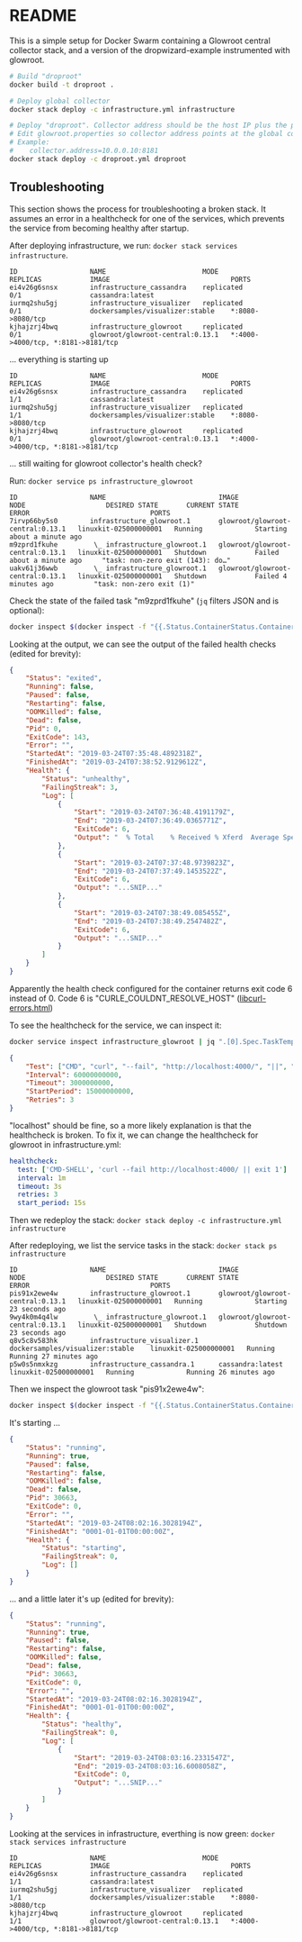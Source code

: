 # README

This is a simple setup for Docker Swarm containing a Glowroot central collector stack, and a version of the dropwizard-example instrumented with glowroot.

```bash
# Build "droproot"
docker build -t droproot .

# Deploy global collector
docker stack deploy -c infrastructure.yml infrastructure

# Deploy "droproot". Collector address should be the host IP plus the port the global collector listens for gRPC on (8181)
# Edit glowroot.properties so collector address points at the global collector, i.e. specify the host machine ip and port. 
# Example: 
#    collector.address=10.0.0.10:8181
docker stack deploy -c droproot.yml droproot
```

## Troubleshooting

This section shows the process for troubleshooting a broken stack. It assumes an error in a healthcheck for one of the services,
which prevents the service from becoming healthy after startup.

After deploying infrastructure, we run: `docker stack services infrastructure`.

```text
ID                  NAME                        MODE                REPLICAS            IMAGE                              PORTS
ei4v26g6snsx        infrastructure_cassandra    replicated          0/1                 cassandra:latest
iurmq2shu5gj        infrastructure_visualizer   replicated          0/1                 dockersamples/visualizer:stable    *:8080->8080/tcp
kjhajzrj4bwq        infrastructure_glowroot     replicated          0/1                 glowroot/glowroot-central:0.13.1   *:4000->4000/tcp, *:8181->8181/tcp
```

... everything is starting up

```text
ID                  NAME                        MODE                REPLICAS            IMAGE                              PORTS
ei4v26g6snsx        infrastructure_cassandra    replicated          1/1                 cassandra:latest
iurmq2shu5gj        infrastructure_visualizer   replicated          1/1                 dockersamples/visualizer:stable    *:8080->8080/tcp
kjhajzrj4bwq        infrastructure_glowroot     replicated          0/1                 glowroot/glowroot-central:0.13.1   *:4000->4000/tcp, *:8181->8181/tcp
```

... still waiting for glowroot collector's health check?

Run: `docker service ps infrastructure_glowroot`

```text
ID                  NAME                            IMAGE                              NODE                    DESIRED STATE       CURRENT STATE                 ERROR                              PORTS
7irvp66by5s0        infrastructure_glowroot.1       glowroot/glowroot-central:0.13.1   linuxkit-025000000001   Running             Starting about a minute ago
m9zprd1fkuhe         \_ infrastructure_glowroot.1   glowroot/glowroot-central:0.13.1   linuxkit-025000000001   Shutdown            Failed about a minute ago     "task: non-zero exit (143): do…"
uakv61j36wwb         \_ infrastructure_glowroot.1   glowroot/glowroot-central:0.13.1   linuxkit-025000000001   Shutdown            Failed 4 minutes ago          "task: non-zero exit (1)"
```

Check the state of the failed task "m9zprd1fkuhe" (`jq` filters JSON and is optional):

```bash
docker inspect $(docker inspect -f "{{.Status.ContainerStatus.ContainerID}}" m9zprd1fkuhe) | jq ".[0].State"
```

Looking at the output, we can see the output of the failed health checks (edited for brevity):

```json
{
	"Status": "exited",
	"Running": false,
	"Paused": false,
	"Restarting": false,
	"OOMKilled": false,
	"Dead": false,
	"Pid": 0,
	"ExitCode": 143,
	"Error": "",
	"StartedAt": "2019-03-24T07:35:48.4892318Z",
	"FinishedAt": "2019-03-24T07:38:52.9129612Z",
	"Health": {
		"Status": "unhealthy",
		"FailingStreak": 3,
		"Log": [
			{
				"Start": "2019-03-24T07:36:48.4191179Z",
				"End": "2019-03-24T07:36:49.0365771Z",
				"ExitCode": 6,
				"Output": "  % Total    % Received % Xferd  Average Speed   Time    Time     Time  Current\n                                 Dload  Upload   Total   Spent    Left  Speed\n\r  0     0    0     0    0     0      0      0 --:--:-- --:--:-- --:--:--     0\r100 18454  100 18454    0     0  56841      0 --:--:-- --:--:-- --:--:-- 56956\n<!doctype html>\n\n<html lang=\"en\">\n<head>\n  <meta charset=\"utf-8\">\n  <title>Glowroot</title>\n  <meta name=\"viewport\" content=\"width=device-width,initial-scale=1\">\n\n  \n  <base href=\"/\"><script>var layout={\"central\":true,\"offlineViewer\":false,\"glowrootVersion\":\"0.13.1, built 2019-02-21 01:43:09 +0000\",\"loginEnabled\":false,\"rollupConfigs\":[{\"intervalMillis\":60000,\"viewThresholdMillis\":900000},{\"intervalMillis\":300000,\"viewThresholdMillis\":3600000},{\"intervalMillis\":1800000,\"viewThresholdMillis\":28800000},{\"intervalMillis\":14400000,\"viewThresholdMillis\":259200000}],\"rollupExpirationMillis\":[172800000,1209600000,7776000000,31536000000],\"queryAndServiceCallRollupExpirationMillis\":[172800000,604800000,2592000000,2592000000],\"profileRollupExpirationMillis\":[172800000,604800000,2592000000,2592000000],\"gaugeCollectionIntervalMillis\":5000,\"showNavbarTransaction\":true,\"showNavbarError\":true,\"showNavbarJvm\":true,\"showNavbarSyntheticMonitor\":true,\"showNavbarIncident\":true,\"showNavbarReport\":true,\"showNavbarConfig\":true,\"adminView\":true,\"adminEdit\":true,\"loggedIn\":false,\"ldap\":false,\"redirectToLogin\":false,\"defaultTimeZoneId\":\"Etc/UTC\",\"timeZoneIds\":[\"Africa/Abidjan\",\"Africa/Accra\",\"Africa/Addis_Ababa\",\"Africa/Algiers\",\"Africa/Asmara\",\"Africa/Asmera\",\"Africa/Bamako\",\"Africa/Bangui\",\"Africa/Banjul\",\"Africa/Bissau\",\"Africa/Blantyre\",\"Africa/Brazzaville\",\"Africa/Bujumbura\",\"Africa/Cairo\",\"Africa/Casablanca\",\"Africa/Ceuta\",\"Africa/Conakry\",\"Africa/Dakar\",\"Africa/Dar_es_Salaam\",\"Africa/Djibouti\",\"Africa/Douala\",\"Africa/El_Aaiun\",\"Africa/Freetown\",\"Africa/Gaborone\",\"Africa/Harare\",\"Africa/Johannesburg\",\"Africa/Juba\",\"Africa/Kampala\",\"Africa/Khartoum\",\"Africa/Kigali\",\"Africa/Kinshasa\",\"Africa/Lagos\",\"Africa/Libreville\",\"Africa/Lome\",\"Africa/Luanda\",\"Africa/Lubumbashi\",\"Africa/Lusaka\",\"Africa/Malabo\",\"Africa/Maputo\",\"Africa/Maseru\",\"Africa/Mbabane\",\"Africa/Mogadishu\",\"Africa/Monrovia\",\"Africa/Nairobi\",\"Africa/Ndjamena\",\"Africa/Niamey\",\"Africa/Nouakchott\",\"Africa/Ouagadougou\",\"Africa/Porto-Novo\",\"Africa/Sao_Tome\",\"Africa/Timbuktu\",\"Africa/Tripoli\",\"Africa/Tunis\",\"Africa/Windhoek\",\"America/Adak\",\"America/Anchorage\",\"America/Anguilla\",\"America/Antigua\",\"America/Araguaina\",\"America/Argentina/Buenos_Aires\",\"America/Argentina/Catamarca\",\"America/Argentina/ComodRivadavia\",\"America/Argentina/Cordoba\",\"America/Argentina/Jujuy\",\"America/Argentina/La_Rioja\",\"America/Argentina/Mendoza\",\"America/Argentina/Rio_Gallegos\",\"America/Argentina/Salta\",\"America/Argentina/San_Juan\",\"America/Argentina/San_Luis\",\"America/Argentina/Tucuman\",\"America/Argentina/Ushuaia\",\"America/Aruba\",\"America/Asuncion\",\"America/Atikokan\",\"America/Atka\",\"America/Bahia\",\"America/Bahia_Banderas\",\"America/Barbados\",\"America/Belem\",\"America/Belize\",\"America/Blanc-Sablon\",\"America/Boa_Vista\",\"America/Bogota\",\"America/Boise\",\"America/Buenos_Aires\",\"America/Cambridge_Bay\",\"America/Campo_Grande\",\"America/Cancun\",\"America/Caracas\",\"America/Catamarca\",\"America/Cayenne\",\"America/Cayman\",\"America/Chicago\",\"America/Chihuahua\",\"America/Coral_Harbour\",\"America/Cordoba\",\"America/Costa_Rica\",\"America/Creston\",\"America/Cuiaba\",\"America/Curacao\",\"America/Danmarkshavn\",\"America/Dawson\",\"America/Dawson_Creek\",\"America/Denver\",\"America/Detroit\",\"America/Dominica\",\"America/Edmonton\",\"America/Eirunepe\",\"America/El_Salvador\",\"America/Ensenada\",\"America/Fort_Nelson\",\"America/Fort_Wayne\",\"America/Fortaleza\",\"America/Glace_Bay\",\"America/Godthab\",\"America/Goose_Bay\",\"America/Grand_Turk\",\"America/Grenada\",\"America/Guadeloupe\",\"America/Guatemala\",\"America/Guayaquil\",\"America/Guyana\",\"America/Halifax\",\"America/Havana\",\"America/Hermosillo\",\"America/Indiana/Indianapolis\",\"America/Indiana/Knox\",\"America/Indiana/Marengo\",\"America/Indiana/Petersburg\",\"America/Indiana/Tell_City\",\"America/Indiana/Vevay\",\"America/I..."
			},
			{
				"Start": "2019-03-24T07:37:48.9739823Z",
				"End": "2019-03-24T07:37:49.1453522Z",
				"ExitCode": 6,
				"Output": "...SNIP..."
			},
			{
				"Start": "2019-03-24T07:38:49.085455Z",
				"End": "2019-03-24T07:38:49.2547482Z",
				"ExitCode": 6,
				"Output": "...SNIP..."
			}
		]
	}
}
```

Apparently the health check configured for the container returns exit code 6 instead of 0.
Code 6 is "CURLE_COULDNT_RESOLVE_HOST" ([libcurl-errors.html](https://curl.haxx.se/libcurl/c/libcurl-errors.html))

To see the healthcheck for the service, we can inspect it:

```bash
docker service inspect infrastructure_glowroot | jq ".[0].Spec.TaskTemplate.ContainerSpec.Healthcheck"
```

```json
{
	"Test": ["CMD", "curl", "--fail", "http://localhost:4000/", "||", "exit 1"],
	"Interval": 60000000000,
	"Timeout": 3000000000,
	"StartPeriod": 15000000000,
	"Retries": 3
}
```

"localhost" should be fine, so a more likely explanation is that the healthcheck is broken.
To fix it, we can change the healthcheck for glowroot in infrastructure.yml:

```yaml
healthcheck:
  test: ['CMD-SHELL', 'curl --fail http://localhost:4000/ || exit 1']
  interval: 1m
  timeout: 3s
  retries: 3
  start_period: 15s
```

Then we redeploy the stack: `docker stack deploy -c infrastructure.yml infrastructure`

After redeploying, we list the service tasks in the stack: `docker stack ps infrastructure`

```text
ID                  NAME                            IMAGE                              NODE                    DESIRED STATE       CURRENT STATE               ERROR                              PORTS
pis91x2ewe4w        infrastructure_glowroot.1       glowroot/glowroot-central:0.13.1   linuxkit-025000000001   Running             Starting 23 seconds ago
9wy4k0m4q4lw         \_ infrastructure_glowroot.1   glowroot/glowroot-central:0.13.1   linuxkit-025000000001   Shutdown            Shutdown 23 seconds ago
q8v5c8v583hk        infrastructure_visualizer.1     dockersamples/visualizer:stable    linuxkit-025000000001   Running             Running 27 minutes ago
p5w0s5nmxkzg        infrastructure_cassandra.1      cassandra:latest                   linuxkit-025000000001   Running             Running 26 minutes ago
```

Then we inspect the glowroot task "pis91x2ewe4w":

```bash
docker inspect $(docker inspect -f "{{.Status.ContainerStatus.ContainerID}}" pis91x2ewe4w) | jq ".[0].State"
```

It's starting ...

```json
{
	"Status": "running",
	"Running": true,
	"Paused": false,
	"Restarting": false,
	"OOMKilled": false,
	"Dead": false,
	"Pid": 30663,
	"ExitCode": 0,
	"Error": "",
	"StartedAt": "2019-03-24T08:02:16.3028194Z",
	"FinishedAt": "0001-01-01T00:00:00Z",
	"Health": {
		"Status": "starting",
		"FailingStreak": 0,
		"Log": []
	}
}
```

... and a little later it's up (edited for brevity):

```json
{
	"Status": "running",
	"Running": true,
	"Paused": false,
	"Restarting": false,
	"OOMKilled": false,
	"Dead": false,
	"Pid": 30663,
	"ExitCode": 0,
	"Error": "",
	"StartedAt": "2019-03-24T08:02:16.3028194Z",
	"FinishedAt": "0001-01-01T00:00:00Z",
	"Health": {
		"Status": "healthy",
		"FailingStreak": 0,
		"Log": [
			{
				"Start": "2019-03-24T08:03:16.2331547Z",
				"End": "2019-03-24T08:03:16.6008058Z",
				"ExitCode": 0,
				"Output": "...SNIP..."
			}
		]
	}
}
```

Looking at the services in infrastructure, everthing is now green: `docker stack services infrastructure`

```text
ID                  NAME                        MODE                REPLICAS            IMAGE                              PORTS
ei4v26g6snsx        infrastructure_cassandra    replicated          1/1                 cassandra:latest
iurmq2shu5gj        infrastructure_visualizer   replicated          1/1                 dockersamples/visualizer:stable    *:8080->8080/tcp
kjhajzrj4bwq        infrastructure_glowroot     replicated          1/1                 glowroot/glowroot-central:0.13.1   *:4000->4000/tcp, *:8181->8181/tcp
```
